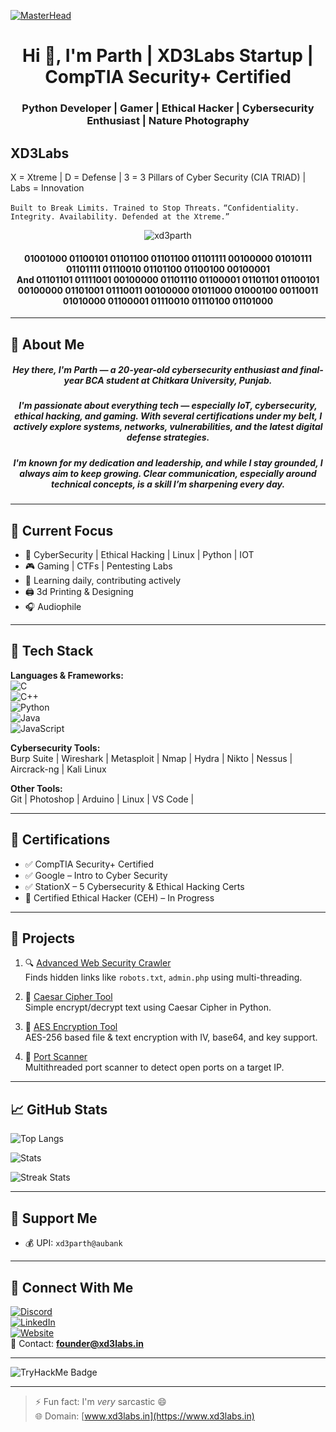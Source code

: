 [![MasterHead](https://github.com/XD3Parth/XD3Parth/blob/main/225813708-98b745f2-7d22-48cf-9150-083f1b00d6c9.gif)](https://xd3labs.in)

<h1 align="center">Hi 👋, I'm Parth | XD3Labs Startup | CompTIA Security+ Certified</h1>
<h3 align="center">Python Developer | Gamer | Ethical Hacker | Cybersecurity Enthusiast | Nature Photography</h3>

## XD3Labs
X = Xtreme |
D = Defense |
3 = 3 Pillars of Cyber Security (CIA TRIAD) |
Labs = Innovation 

`Built to Break Limits. Trained to Stop Threats.`
`“Confidentiality. Integrity. Availability. Defended at the Xtreme.”`

<p align="center">
  <img src="https://komarev.com/ghpvc/?username=xd3parth&label=Profile%20views&color=0e75b6&style=flat" alt="xd3parth" />
</p>

<h4 align="center">01001000 01100101 01101100 01101100 01101111 00100000 01010111 01101111 01110010 01101100 01100100 00100001 <br/> And 01101101 01111001 00100000 01101110 01100001 01101101 01100101 00100000 01101001 01110011 00100000 01011000 01000100 00110011 01010000 01100001 01110010 01110100 01101000</h4>

---

## 🔹 About Me
<h5 align="center">
Hey there, I'm Parth — a 20-year-old cybersecurity enthusiast and final-year BCA student at Chitkara University, Punjab.
</h5>

<h5 align="center">
I'm passionate about everything tech — especially IoT, cybersecurity, ethical hacking, and gaming. With several certifications under my belt, I actively explore systems, networks, vulnerabilities, and the latest digital defense strategies.
</h5>

<h5 align="center">
I'm known for my dedication and leadership, and while I stay grounded, I always aim to keep growing. Clear communication, especially around technical concepts, is a skill I’m sharpening every day.
</h5>

---

## 🚀 Current Focus

- 🔐 CyberSecurity | Ethical Hacking | Linux | Python | IOT
- 🎮 Gaming | CTFs | Pentesting Labs
- 🌱 Learning daily, contributing actively
- 🖨️ 3d Printing & Designing
- 🎧 Audiophile

---

## 🔨 Tech Stack

**Languages & Frameworks:**  
![C](https://img.shields.io/badge/-C-00599C?style=flat&logo=c)  
![C++](https://img.shields.io/badge/-C++-00599C?style=flat&logo=cplusplus)  
![Python](https://img.shields.io/badge/-Python-3776AB?style=flat&logo=python)  
![Java](https://img.shields.io/badge/-Java-007396?style=flat&logo=java)  
![JavaScript](https://img.shields.io/badge/-JavaScript-F7DF1E?style=flat&logo=javascript)  

**Cybersecurity Tools:**  
Burp Suite | Wireshark | Metasploit | Nmap | Hydra | Nikto | Nessus | Aircrack-ng | Kali Linux  

**Other Tools:**  
Git | Photoshop | Arduino | Linux | VS Code |

---

## 🔑 Certifications

- ✅ CompTIA Security+ Certified
- ✅ Google – Intro to Cyber Security
- ✅ StationX – 5 Cybersecurity & Ethical Hacking Certs
- 🔄 Certified Ethical Hacker (CEH) – In Progress

---

## 🧠 Projects

1. 🔍 [Advanced Web Security Crawler](https://github.com/XD3Parth/Web-Security-Crawler)  
   Finds hidden links like `robots.txt`, `admin.php` using multi-threading.

2. 🔐 [Caesar Cipher Tool](https://github.com/XD3Parth/Simple-Encrypt-Decrypt)  
   Simple encrypt/decrypt text using Caesar Cipher in Python.

3. 🔐 [AES Encryption Tool](https://github.com/XD3Parth/Advanced-Encrypt-Decrypt)  
   AES-256 based file & text encryption with IV, base64, and key support.

4. 🔎 [Port Scanner](https://github.com/XD3Parth/port-scanner)  
   Multithreaded port scanner to detect open ports on a target IP.

---

## 📈 GitHub Stats

<p float="left">
  <img src="https://github-readme-stats.vercel.app/api/top-langs?username=xd3parth&show_icons=true&theme=tokyonight&layout=compact" alt="Top Langs" />
</p>
<p float="left">
  <img src="https://github-readme-stats.vercel.app/api?username=xd3parth&show_icons=true&theme=tokyonight" alt="Stats" />
</p>
<p float="left">
  <img src="https://github-readme-streak-stats.herokuapp.com/?user=xd3parth&theme=tokyonight" alt="Streak Stats" />
</p>

---

## 🧾 Support Me

- 💰 UPI: `xd3parth@aubank`

---

## 🔗 Connect With Me

[![Discord](https://img.shields.io/badge/-Discord-5865F2?style=flat&logo=discord&logoColor=white)](https://discord.gg/h62dsrd8SN)  
[![LinkedIn](https://img.shields.io/badge/-LinkedIn-0A66C2?style=flat&logo=linkedin&logoColor=white)](https://www.linkedin.com/in/Parthxd3/)  
[![Website](https://img.shields.io/badge/-Website-000?style=flat&logo=google-chrome&logoColor=white)](https://www.xd3labs.in)  
📧 Contact: **founder@xd3labs.in**

---

![TryHackMe Badge](https://tryhackme-badges.s3.amazonaws.com/parthxd3.png)

---

> ⚡ Fun fact: I'm *very* sarcastic 😄  
> 🌐 Domain: [www.xd3labs.in](https://www.xd3labs.in)
